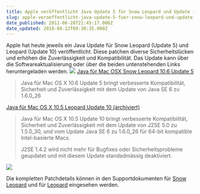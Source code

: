 ```yaml
---
title: Apple veröffentlicht Java Update 5 für Snow Leopard und Update 10 für Leopard
slug: apple-veroeffentlicht-java-update-5-fuer-snow-leopard-und-update-10-fuer-leopard
date_published: 2011-06-28T21:45:17.000Z
date_updated: 2018-08-22T09:38:35.000Z
---
```


Apple hat heute jeweils ein Java Update für Snow Leopard (Update 5) und Leopard (Update 10) veröffentlicht. Diese patchen diverse Sicherheitslücken und erhöhen die Zuverlässigkeit und Kompatibilität. Das Update kann über die Softwareaktualisierung oder über die beiden untenstehenden Links heruntergeladen werden.
![](//picdump.thafaker.de/2011/06/java-490x580.png)
[Java für Mac OSX Snow Leopard 10.6 Update 5](http://support.apple.com/kb/DL1360)

> Java für Mac OS X 10.6 Update 5 bringt verbesserte Kompatibilität, Sicherheit und Zuverlässigkeit mit dem Update von Java SE 6 zu 1.6.0_26

[Java für Mac OS X 10.5 Leopard Update 10 (archiviert)](http://web.archive.org/web/20110313094213/http://support.apple.com:80/kb/DL1359)
> Java für Mac OS X 10.5 Update 10 bringt verbesserte Kompatibilität, Sicherheit und Zuverlässigkeit mit dem Update von J2SE 5.0 zu 1.5.0_30, und vom Update Java SE 6 zu 1.6.0_26 für 64-bit kompatible Intel-basierte Macs.
> 
> J2SE 1.4.2 wird nicht mehr für Bugfixes oder Sicherheitsprobleme geupdatet und mit diesem Update standadmässig deaktiviert.

[![](//picdump.thafaker.de/2011/06/wpid-Photo-28.06.2011-2324.jpg)](__GHOST_URL__/apple-veroeffentlicht-java-update-5-fuer-snow-leopard-und-update-10-fuer-leopard/wpid-photo-28-06-2011-2324-jpg/)

Die kompletten Patchdetails können in den Supportdokumenten für [Snow Leopard](http://support.apple.com/kb/HT4738) und für [Leopard](http://support.apple.com/kb/HT4739) eingesehen werden.
